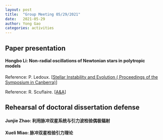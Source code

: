 ```yaml
---
layout: post
title:  "Group Meeting 05/29/2021"
date:   2021-05-29
author: Yong Gao
categories: activities
---
```


## Paper presentation

#### Hongbo Li: Non-radial oscillations of Newtonian stars in polytropic models

Reference: P. Ledoux. [[Stellar Instability and Evolution ( Proceedings of the Symposium in Canberra)](https://ui.adsabs.harvard.edu/abs/1974IAUS...59..135L/abstract)]

Reference: R. Scuflaire. [[A&A](https://ui.adsabs.harvard.edu/abs/1974A%26A....36..107S/abstract)]

##  Rehearsal of doctoral dissertation defense

#### Junjie Zhao: 利用脉冲双星系统与引力波检验偶极辐射 

#### Xueli Miao: 脉冲双星检验引力理论





